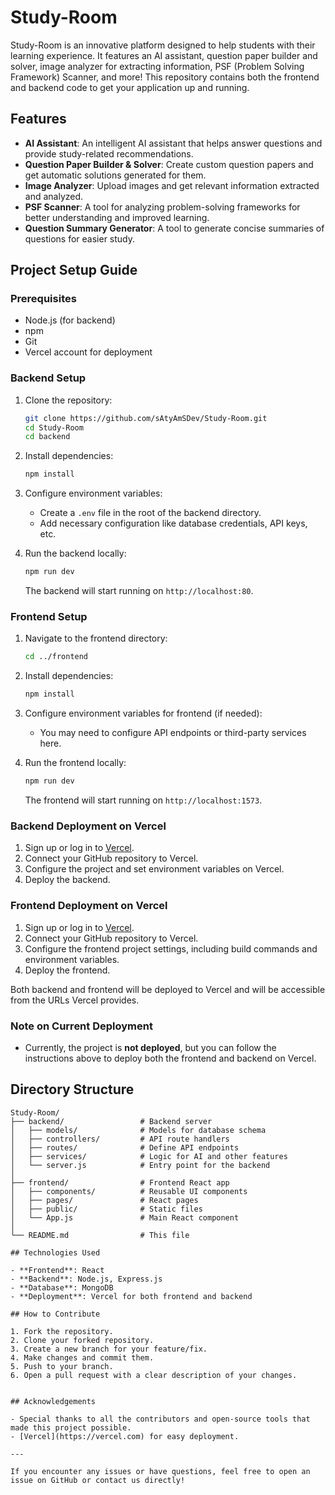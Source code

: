 # Study-Room

Study-Room is an innovative platform designed to help students with their learning experience. It features an AI assistant, question paper builder and solver, image analyzer for extracting information, PSF (Problem Solving Framework) Scanner, and more! This repository contains both the frontend and backend code to get your application up and running.

## Features

- **AI Assistant**: An intelligent AI assistant that helps answer questions and provide study-related recommendations.
- **Question Paper Builder & Solver**: Create custom question papers and get automatic solutions generated for them.
- **Image Analyzer**: Upload images and get relevant information extracted and analyzed.
- **PSF Scanner**: A tool for analyzing problem-solving frameworks for better understanding and improved learning.
- **Question Summary Generator**: A tool to generate concise summaries of questions for easier study.

## Project Setup Guide

### Prerequisites

- Node.js (for backend)
- npm 
- Git
- Vercel account for deployment

### Backend Setup

1. Clone the repository:
    ```bash
    git clone https://github.com/sAtyAmSDev/Study-Room.git
    cd Study-Room
    cd backend
    ```

2. Install dependencies:
    ```bash
    npm install
    ```

3. Configure environment variables:
    - Create a `.env` file in the root of the backend directory.
    - Add necessary configuration like database credentials, API keys, etc.

4. Run the backend locally:
    ```bash
    npm run dev
    ```
    The backend will start running on `http://localhost:80`.

### Frontend Setup

1. Navigate to the frontend directory:
    ```bash
    cd ../frontend
    ```

2. Install dependencies:
    ```bash
    npm install
    ```

3. Configure environment variables for frontend (if needed):
    - You may need to configure API endpoints or third-party services here.

4. Run the frontend locally:
    ```bash
    npm run dev
    ```
    The frontend will start running on `http://localhost:1573`.

### Backend Deployment on Vercel

1. Sign up or log in to [Vercel](https://vercel.com).
2. Connect your GitHub repository to Vercel.
3. Configure the project and set environment variables on Vercel.
4. Deploy the backend.

### Frontend Deployment on Vercel

1. Sign up or log in to [Vercel](https://vercel.com).
2. Connect your GitHub repository to Vercel.
3. Configure the frontend project settings, including build commands and environment variables.
4. Deploy the frontend.

Both backend and frontend will be deployed to Vercel and will be accessible from the URLs Vercel provides.

### Note on Current Deployment

- Currently, the project is **not deployed**, but you can follow the instructions above to deploy both the frontend and backend on Vercel.

## Directory Structure

```plaintext
Study-Room/
├── backend/                 # Backend server
│   ├── models/              # Models for database schema
│   ├── controllers/         # API route handlers
│   ├── routes/              # Define API endpoints
│   ├── services/            # Logic for AI and other features
│   └── server.js            # Entry point for the backend
│
├── frontend/                # Frontend React app
│   ├── components/          # Reusable UI components
│   ├── pages/               # React pages
│   ├── public/              # Static files
│   └── App.js               # Main React component
│
└── README.md                # This file

## Technologies Used

- **Frontend**: React
- **Backend**: Node.js, Express.js
- **Database**: MongoDB
- **Deployment**: Vercel for both frontend and backend

## How to Contribute

1. Fork the repository.
2. Clone your forked repository.
3. Create a new branch for your feature/fix.
4. Make changes and commit them.
5. Push to your branch.
6. Open a pull request with a clear description of your changes.


## Acknowledgements

- Special thanks to all the contributors and open-source tools that made this project possible.
- [Vercel](https://vercel.com) for easy deployment.

---

If you encounter any issues or have questions, feel free to open an issue on GitHub or contact us directly!

